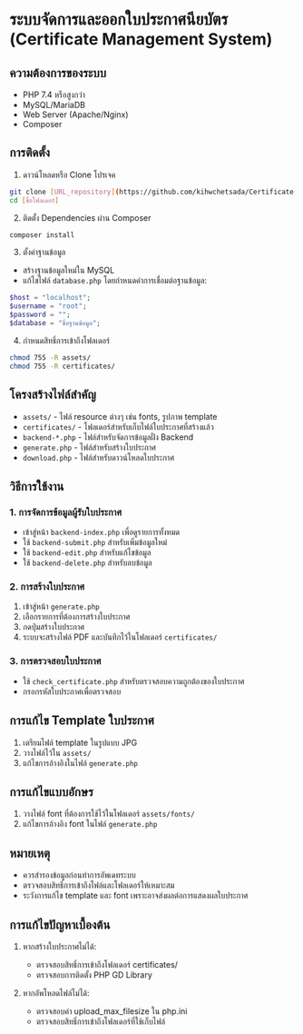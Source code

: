 # ระบบจัดการและออกใบประกาศนียบัตร (Certificate Management System)

## ความต้องการของระบบ
- PHP 7.4 หรือสูงกว่า
- MySQL/MariaDB
- Web Server (Apache/Nginx)
- Composer

## การติดตั้ง

1. ดาวน์โหลดหรือ Clone โปรเจค
```bash
git clone [URL_repository](https://github.com/kihwchetsada/Certificate.git)
cd [ชื่อโฟลเดอร์]
```

2. ติดตั้ง Dependencies ผ่าน Composer
```bash
composer install
```

3. ตั้งค่าฐานข้อมูล
- สร้างฐานข้อมูลใหม่ใน MySQL
- แก้ไขไฟล์ `database.php` โดยกำหนดค่าการเชื่อมต่อฐานข้อมูล:
```php
$host = "localhost";
$username = "root";
$password = "";
$database = "ชื่อฐานข้อมูล";
```

4. กำหนดสิทธิ์การเข้าถึงโฟลเดอร์
```bash
chmod 755 -R assets/
chmod 755 -R certificates/
```

## โครงสร้างไฟล์สำคัญ
- `assets/` - ไฟล์ resource ต่างๆ เช่น fonts, รูปภาพ template
- `certificates/` - โฟลเดอร์สำหรับเก็บไฟล์ใบประกาศที่สร้างแล้ว
- `backend-*.php` - ไฟล์สำหรับจัดการข้อมูลฝั่ง Backend
- `generate.php` - ไฟล์สำหรับสร้างใบประกาศ
- `download.php` - ไฟล์สำหรับดาวน์โหลดใบประกาศ

## วิธีการใช้งาน

### 1. การจัดการข้อมูลผู้รับใบประกาศ
- เข้าสู่หน้า `backend-index.php` เพื่อดูรายการทั้งหมด
- ใช้ `backend-submit.php` สำหรับเพิ่มข้อมูลใหม่
- ใช้ `backend-edit.php` สำหรับแก้ไขข้อมูล
- ใช้ `backend-delete.php` สำหรับลบข้อมูล

### 2. การสร้างใบประกาศ
1. เข้าสู่หน้า `generate.php`
2. เลือกรายการที่ต้องการสร้างใบประกาศ
3. กดปุ่มสร้างใบประกาศ
4. ระบบจะสร้างไฟล์ PDF และบันทึกไว้ในโฟลเดอร์ `certificates/`

### 3. การตรวจสอบใบประกาศ
- ใช้ `check_certificate.php` สำหรับตรวจสอบความถูกต้องของใบประกาศ
- กรอกรหัสใบประกาศเพื่อตรวจสอบ

## การแก้ไข Template ใบประกาศ
1. เตรียมไฟล์ template ในรูปแบบ JPG
2. วางไฟล์ไว้ใน `assets/`
3. แก้ไขการอ้างอิงในไฟล์ `generate.php`

## การแก้ไขแบบอักษร
1. วางไฟล์ font ที่ต้องการใช้ไว้ในโฟลเดอร์ `assets/fonts/`
2. แก้ไขการอ้างอิง font ในไฟล์ `generate.php`

## หมายเหตุ
- ควรสำรองข้อมูลก่อนทำการอัพเดทระบบ
- ตรวจสอบสิทธิ์การเข้าถึงไฟล์และโฟลเดอร์ให้เหมาะสม
- ระวังการแก้ไข template และ font เพราะอาจส่งผลต่อการแสดงผลใบประกาศ

## การแก้ไขปัญหาเบื้องต้น
1. หากสร้างใบประกาศไม่ได้:
   - ตรวจสอบสิทธิ์การเข้าถึงโฟลเดอร์ certificates/
   - ตรวจสอบการติดตั้ง PHP GD Library

2. หากอัพโหลดไฟล์ไม่ได้:
   - ตรวจสอบค่า upload_max_filesize ใน php.ini
   - ตรวจสอบสิทธิ์การเข้าถึงโฟลเดอร์ที่ใช้เก็บไฟล์
